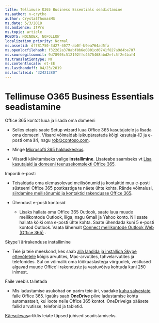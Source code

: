 ```yaml
---
title: Tellimuse O365 Business Essentials seadistamine
ms.author: v-crytho
author: CrystalThomasMS
ms.date: 5/3/2018
ms.audience: ITPro
ms.topic: article
ROBOTS: NOINDEX, NOFOLLOW
localization_priority: Normal
ms.assetid: df781750-3d27-4077-ab0f-b9ea764ad5fa
ms.openlocfilehash: f32262a370abf8b6e0801cd0741f827a9d4be707
ms.sourcegitcommit: 9d78905c512192ffc4675468abd2efc5f2e4baf4
ms.translationtype: MT
ms.contentlocale: et-EE
ms.lasthandoff: 04/23/2019
ms.locfileid: "32421380"
---
```

# <a name="setting-up-your-o365-business-essentials-subscription"></a>Tellimuse O365 Business Essentials seadistamine

Office 365 kontot luua ja lisada oma domeeni
  
- Selles etapis saate Setup wizard luua Office 365 kasutajatele ja lisada oma domeeni. Viisard võimaldab isikupärastada kõigi kasutaja-ID ja e-posti oma äri, nagu [rob@contoso.com](mailto:rob@contoso.com).
    
- Minge [Microsofti 365 halduskeskus](https://login.partner.microsoftonline.cn/).
    
- Viisardi käivitamiseks valige **installimine**. Lisateabe saamiseks vt [Lisa kasutajaid ja domeeni teenusekomplekti Office 365](https://support.office.com/Article/Add-users-and-domain-to-Office-365-6383f56d-3d09-4dcb-9b41-b5f5a5efd611).
    
Impordi e-posti
  
- Teisaldada oma olemasolevad meilisõnumid ja kontaktid muu e-posti süsteemi Office 365 postkastiga te näete ühte kohta. Rände võimalusi, [siirdamine meilisõnumid ja kontaktid rakendusse Office 365](https://support.office.com/Article/Migrate-email-and-contacts-to-Office-365-a3e3bddb-582e-4133-8670-e61b9f58627e).
    
- Ühendust e-posti kontosid
    
  - Lisaks hallata oma Office 365 Outlook, saate luua muude meilikontode Outlook, liiga, nagu Gmail ja Yahoo konto. Nii saate hallata kõiki oma e-posti ühte kohta. Saate ühendada kuni 5 e-posti kontod Outlook. Vaata lähemalt [Connect meilikontode Outlook Web (Office 365)](https://support.office.com/Article/Connect-email-accounts-in-Outlook-on-the-web-Office-365-d7012ff0-924f-4f78-8aca-c3912d886c4d) . 
    
Skype'i ärirakenduse installimine
  
- Teie ja teie meeskond, kes saab [alla laadida ja installida Skype ettevõtetele](https://support.office.com/Article/download-and-install-Skype-for-Business-8a0d4da8-9d58-44f9-9759-5c8f340cb3fb) kõigis arvutites, Mac-arvutites, tahvelarvutites ja telefonides. Sul on võimalik oma töökaaslastega võrguolek, vestlused algavad muude Office'i rakenduste ja vastuvõtva kohtuda kuni 250 inimest. 
    
Faile veebis talletada
  
- Mis ladustamise asukohad on parim teie äri, vaadake [kuhu salvestate faile Office 365](https://support.office.com/article/c7c20284-bc94-47f4-9728-d28e9daf0790.aspx). Igaüks saab **OneDrive** pilve ladustamise kohta automaatselt, kui loote neile Office 365 kontot. OneDriveiga pääsete failid arvutisse, telefonid ja tabletid. 
    
[Käesolevas](https://support.office.com/Article/set-up-Office-365-for-business-6a3a29a0-e616-4713-99d1-15eda62d04fa#ID0EAAAABAAA=Business_Essentials)artiklis leiate täpsed juhised seadistamiseks.
  

